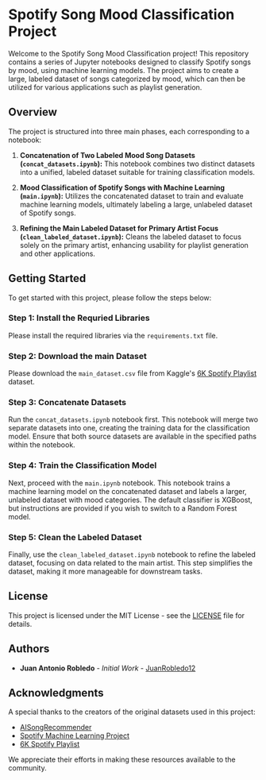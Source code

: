 # Spotify Song Mood Classification Project

Welcome to the Spotify Song Mood Classification project! This repository contains a series of Jupyter notebooks designed to classify Spotify songs by mood, using machine learning models. The project aims to create a large, labeled dataset of songs categorized by mood, which can then be utilized for various applications such as playlist generation.

## Overview

The project is structured into three main phases, each corresponding to a notebook:

1. **Concatenation of Two Labeled Mood Song Datasets (`concat_datasets.ipynb`):** This notebook combines two distinct datasets into a unified, labeled dataset suitable for training classification models.

2. **Mood Classification of Spotify Songs with Machine Learning (`main.ipynb`):** Utilizes the concatenated dataset to train and evaluate machine learning models, ultimately labeling a large, unlabeled dataset of Spotify songs.

3. **Refining the Main Labeled Dataset for Primary Artist Focus (`clean_labeled_dataset.ipynb`):** Cleans the labeled dataset to focus solely on the primary artist, enhancing usability for playlist generation and other applications.

## Getting Started

To get started with this project, please follow the steps below:

### Step 1: Install the Requried Libraries

Please install the required libraries via the `requirements.txt` file.

### Step 2: Download the main Dataset

Please download the `main_dataset.csv` file from Kaggle's [6K Spotify Playlist](https://www.kaggle.com/datasets/viktoriiashkurenko/278k-spotify-songs?select=main_dataset.csv) dataset.

### Step 3: Concatenate Datasets

Run the `concat_datasets.ipynb` notebook first. This notebook will merge two separate datasets into one, creating the training data for the classification model. Ensure that both source datasets are available in the specified paths within the notebook.

### Step 4: Train the Classification Model

Next, proceed with the `main.ipynb` notebook. This notebook trains a machine learning model on the concatenated dataset and labels a larger, unlabeled dataset with mood categories. The default classifier is XGBoost, but instructions are provided if you wish to switch to a Random Forest model.

### Step 5: Clean the Labeled Dataset

Finally, use the `clean_labeled_dataset.ipynb` notebook to refine the labeled dataset, focusing on data related to the main artist. This step simplifies the dataset, making it more manageable for downstream tasks.

## License

This project is licensed under the MIT License - see the [LICENSE](LICENSE) file for details.

## Authors

- **Juan Antonio Robledo** - _Initial Work_ - [JuanRobledo12](https://github.com/JuanRobledo12)

## Acknowledgments

A special thanks to the creators of the original datasets used in this project:

- [AISongRecommender](https://github.com/michaelmoschitto/AISongRecommender/tree/main)
- [Spotify Machine Learning Project](https://github.com/cristobalvch/Spotify-Machine-Learning)
- [6K Spotify Playlist](https://www.kaggle.com/datasets/viktoriiashkurenko/278k-spotify-songs?select=main_dataset.csv)

We appreciate their efforts in making these resources available to the community.
